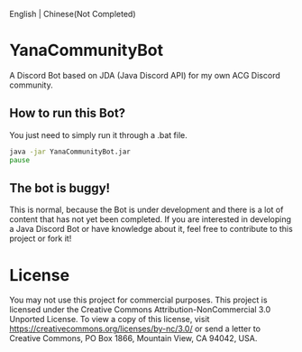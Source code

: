 English | Chinese(Not Completed)

# YanaCommunityBot
A Discord Bot based on JDA (Java Discord API) for my own ACG Discord community.

## How to run this Bot?
You just need to simply run it through a .bat file.
```bat
java -jar YanaCommunityBot.jar
pause
```

## The bot is buggy!
This is normal, because the Bot is under development and there is a lot of content that has not yet been completed.
If you are interested in developing a Java Discord Bot or have knowledge about it, feel free to contribute to this project or fork it!

# License
You may not use this project for commercial purposes.
This project is licensed under the Creative Commons Attribution-NonCommercial 3.0 Unported License.
To view a copy of this license, visit https://creativecommons.org/licenses/by-nc/3.0/ or send a letter to Creative Commons, PO Box 1866, Mountain View, CA 94042, USA.